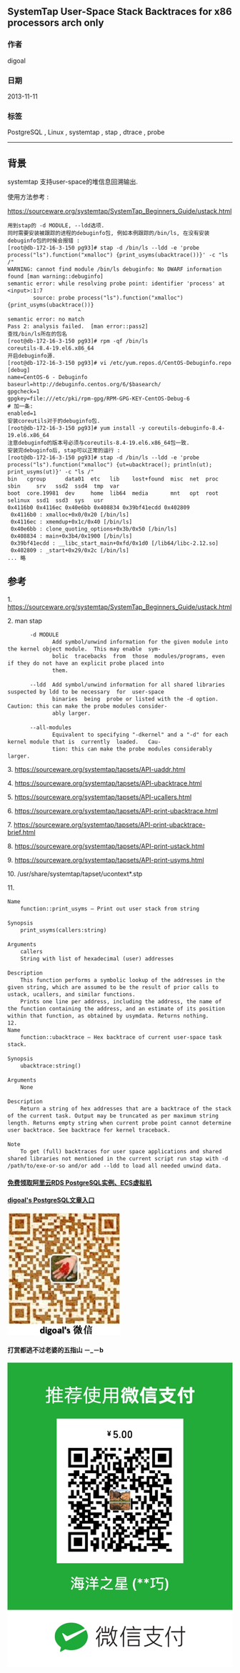 ## SystemTap User-Space Stack Backtraces for x86 processors arch only   
                                                                                             
### 作者                                                                                         
digoal                                                                                           
                                                                                       
### 日期                                                                                                          
2013-11-11                                                                                    
                                                                                        
### 标签                                                                                       
PostgreSQL , Linux , systemtap , stap , dtrace , probe                                                                                        
                                                                                                                         
----                                                                                                 
                                                                                                                                     
## 背景          
systemtap 支持user-space的堆信息回溯输出.  
  
  
使用方法参考 :   
  
https://sourceware.org/systemtap/SystemTap_Beginners_Guide/ustack.html  
  
```  
用到stap的 -d MODULE, --ldd选项.  
同时需要安装被跟踪的进程的debuginfo包, 例如本例跟踪的/bin/ls, 在没有安装debuginfo包的时候会报错 :   
[root@db-172-16-3-150 pg93]# stap -d /bin/ls --ldd -e 'probe process("ls").function("xmalloc") {print_usyms(ubacktrace())}' -c "ls /"  
WARNING: cannot find module /bin/ls debuginfo: No DWARF information found [man warning::debuginfo]  
semantic error: while resolving probe point: identifier 'process' at <input>:1:7  
        source: probe process("ls").function("xmalloc") {print_usyms(ubacktrace())}  
                      ^  
semantic error: no match  
Pass 2: analysis failed.  [man error::pass2]  
查找/bin/ls所在的包名  
[root@db-172-16-3-150 pg93]# rpm -qf /bin/ls  
coreutils-8.4-19.el6.x86_64  
开启debuginfo源.  
[root@db-172-16-3-150 pg93]# vi /etc/yum.repos.d/CentOS-Debuginfo.repo  
[debug]  
name=CentOS-6 - Debuginfo  
baseurl=http://debuginfo.centos.org/6/$basearch/  
gpgcheck=1  
gpgkey=file:///etc/pki/rpm-gpg/RPM-GPG-KEY-CentOS-Debug-6  
# 加一条:  
enabled=1  
安装coreutils对于的debuginfo包.  
[root@db-172-16-3-150 pg93]# yum install -y coreutils-debuginfo-8.4-19.el6.x86_64  
注意debuginfo的版本号必须与coreutils-8.4-19.el6.x86_64包一致.  
安装完debuginfo后, stap可以正常的运行 :   
[root@db-172-16-3-150 pg93]# stap -d /bin/ls --ldd -e 'probe process("ls").function("xmalloc") {ut=ubacktrace(); println(ut); print_usyms(ut)}' -c "ls /"  
bin   cgroup      data01  etc   lib    lost+found  misc  net  proc  sbin     srv   ssd2  ssd4  tmp  var  
boot  core.19981  dev     home  lib64  media       mnt   opt  root  selinux  ssd1  ssd3  sys   usr  
0x4116b0 0x4116ec 0x40e6bb 0x408834 0x39bf41ecdd 0x402809  
 0x4116b0 : xmalloc+0x0/0x20 [/bin/ls]  
 0x4116ec : xmemdup+0x1c/0x40 [/bin/ls]  
 0x40e6bb : clone_quoting_options+0x3b/0x50 [/bin/ls]  
 0x408834 : main+0x3b4/0x1900 [/bin/ls]  
 0x39bf41ecdd : __libc_start_main+0xfd/0x1d0 [/lib64/libc-2.12.so]  
 0x402809 : _start+0x29/0x2c [/bin/ls]  
... 略  
```  
  
## 参考  
1\. https://sourceware.org/systemtap/SystemTap_Beginners_Guide/ustack.html  
  
2\. man stap  
  
```  
       -d MODULE  
              Add symbol/unwind information for the given module into the kernel object module.  This may enable  sym-  
              bolic  tracebacks  from  those  modules/programs, even if they do not have an explicit probe placed into  
              them.  
  
       --ldd  Add symbol/unwind information for all shared libraries suspected by ldd to be necessary  for  user-space  
              binaries  being  probe or listed with the -d option.  Caution: this can make the probe modules consider-  
              ably larger.  
  
       --all-modules  
              Equivalent to specifying "-dkernel" and a "-d" for each kernel module that is  currently  loaded.   Cau-  
              tion: this can make the probe modules considerably larger.  
```  
  
3\. https://sourceware.org/systemtap/tapsets/API-uaddr.html  
  
4\. https://sourceware.org/systemtap/tapsets/API-ubacktrace.html  
  
5\. https://sourceware.org/systemtap/tapsets/API-ucallers.html  
  
6\. https://sourceware.org/systemtap/tapsets/API-print-ubacktrace.html  
  
7\. https://sourceware.org/systemtap/tapsets/API-print-ubacktrace-brief.html  
  
8\. https://sourceware.org/systemtap/tapsets/API-print-ustack.html  
  
9\. https://sourceware.org/systemtap/tapsets/API-print-usyms.html  
  
10\. /usr/share/systemtap/tapset/ucontext*.stp  
  
11\.   
  
```  
Name  
    function::print_usyms — Print out user stack from string  
  
Synopsis  
    print_usyms(callers:string)  
  
Arguments  
    callers  
    String with list of hexadecimal (user) addresses  
  
Description  
    This function performs a symbolic lookup of the addresses in the given string, which are assumed to be the result of prior calls to ustack, ucallers, and similar functions.  
    Prints one line per address, including the address, the name of the function containing the address, and an estimate of its position within that function, as obtained by usymdata. Returns nothing.  
12.   
Name  
    function::ubacktrace — Hex backtrace of current user-space task stack.  
  
Synopsis  
    ubacktrace:string()  
  
Arguments  
    None  
  
Description  
    Return a string of hex addresses that are a backtrace of the stack of the current task. Output may be truncated as per maximum string length. Returns empty string when current probe point cannot determine user backtrace. See backtrace for kernel traceback.  
  
Note  
    To get (full) backtraces for user space applications and shared shared libraries not mentioned in the current script run stap with -d /path/to/exe-or-so and/or add --ldd to load all needed unwind data.  
```  
    
  
  
  
  
  
  
  
  
  
  
  
  
  
#### [免费领取阿里云RDS PostgreSQL实例、ECS虚拟机](https://free.aliyun.com/ "57258f76c37864c6e6d23383d05714ea")
  
  
#### [digoal's PostgreSQL文章入口](https://github.com/digoal/blog/blob/master/README.md "22709685feb7cab07d30f30387f0a9ae")
  
  
![digoal's weixin](../pic/digoal_weixin.jpg "f7ad92eeba24523fd47a6e1a0e691b59")
  
  
  
  
  
  
#### 打赏都逃不过老婆的五指山 －_－b  
![wife's weixin ds](../pic/wife_weixin_ds.jpg "acd5cce1a143ef1d6931b1956457bc9f")
  

